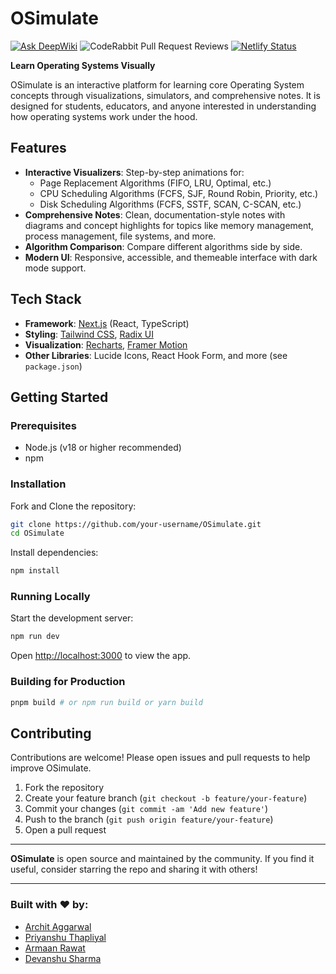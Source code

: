 # OSimulate
[![Ask DeepWiki](https://deepwiki.com/badge.svg)](https://deepwiki.com/OSimulate/OSimulate)
![CodeRabbit Pull Request Reviews](https://img.shields.io/coderabbit/prs/github/OSimulate/OSimulate?utm_source=oss&utm_medium=github&utm_campaign=OSimulate%2FOSimulate&labelColor=171717&color=FF570A&link=https%3A%2F%2Fcoderabbit.ai&label=CodeRabbit+Reviews)
[![Netlify Status](https://api.netlify.com/api/v1/badges/85915b75-a977-4f0d-88ad-f346d86a01cd/deploy-status)](https://app.netlify.com/projects/osimulate/deploys)

**Learn Operating Systems Visually**

OSimulate is an interactive platform for learning core Operating System concepts through visualizations, simulators, and comprehensive notes. It is designed for students, educators, and anyone interested in understanding how operating systems work under the hood.

## Features

- **Interactive Visualizers**: Step-by-step animations for:
  - Page Replacement Algorithms (FIFO, LRU, Optimal, etc.)
  - CPU Scheduling Algorithms (FCFS, SJF, Round Robin, Priority, etc.)
  - Disk Scheduling Algorithms (FCFS, SSTF, SCAN, C-SCAN, etc.)
- **Comprehensive Notes**: Clean, documentation-style notes with diagrams and concept highlights for topics like memory management, process management, file systems, and more.
- **Algorithm Comparison**: Compare different algorithms side by side.
- **Modern UI**: Responsive, accessible, and themeable interface with dark mode support.

## Tech Stack

- **Framework**: [Next.js](https://nextjs.org/) (React, TypeScript)
- **Styling**: [Tailwind CSS](https://tailwindcss.com/), [Radix UI](https://www.radix-ui.com/)
- **Visualization**: [Recharts](https://recharts.org/), [Framer Motion](https://www.framer.com/motion/)
- **Other Libraries**: Lucide Icons, React Hook Form, and more (see `package.json`)

## Getting Started

### Prerequisites
- Node.js (v18 or higher recommended)
- npm

### Installation
Fork and Clone the repository:
```bash
git clone https://github.com/your-username/OSimulate.git
cd OSimulate
```

Install dependencies:
```bash
npm install 
```

### Running Locally

Start the development server:
```bash
npm run dev 
```

Open [http://localhost:3000](http://localhost:3000) to view the app.

### Building for Production
```bash
pnpm build # or npm run build or yarn build
```

## Contributing

Contributions are welcome! Please open issues and pull requests to help improve OSimulate.

1. Fork the repository
2. Create your feature branch (`git checkout -b feature/your-feature`)
3. Commit your changes (`git commit -am 'Add new feature'`)
4. Push to the branch (`git push origin feature/your-feature`)
5. Open a pull request

---

**OSimulate** is open source and maintained by the community. If you find it useful, consider starring the repo and sharing it with others!

---

### Built with ❤️ by:

- [Archit Aggarwal](https://github.com/ArchitAgarwal04)
- [Priyanshu Thapliyal](https://github.com/priyanshuthapliyal2005)
- [Armaan Rawat](https://github.com/ArmaanRawat)
- [Devanshu Sharma](https://github.com/devanshusharma2005/) 
